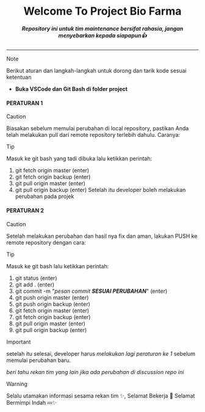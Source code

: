 <div align="center">
<h1> Welcome To Project Bio Farma </h1>

##### Repository ini untuk tim maintenance *bersifat rahasia*, jangan menyebarkan kepada siapapun👍
</div>

---
> [!NOTE]
> Berikut aturan dan langkah-langkah untuk dorong dan tarik kode sesuai ketentuan
> - **Buka VSCode dan Git Bash di folder project**

#### PERATURAN 1

> [!CAUTION]
> Biasakan sebelum memulai perubahan di local repository, pastikan Anda telah melakukan pull dari remote repository terlebih dahulu. Caranya:

> [!TIP]
> Masuk ke git bash yang tadi dibuka lalu ketikkan perintah:
>  1. git fetch origin master (enter)
>  2. git fetch origin backup (enter)
>  3. git pull origin master (enter)
>  4. git pull origin backup (enter)
> Setelah itu developer boleh melakukan perubahan pada projek

#### PERATURAN 2

> [!CAUTION]
> Setelah melakukan perubahan dan hasil nya fix dan aman, 
> lakukan PUSH ke remote repository dengan cara:

> [!TIP]
> Masuk ke git bash lalu ketikkan perintah:
>   1. git status (enter)
>   2. git add . (enter)
>   3. git commit -m "_pesan commit **SESUAI PERUBAHAN**_" (enter)
>   4. git push origin master (enter)
>   5. git push origin backup (enter)
>   6. git fetch origin master (enter)
>   7. git fetch origin backup (enter)
>   8. git pull origin master (enter)
>   9. git pull origin backup (enter)

> [!IMPORTANT]
> setelah itu selesai, developer harus _melakukan lagi peraturan ke 1_ sebelum memulai perubahan baru.
> 
> _beri tahu rekan tim yang lain jika ada perubahan di discussion repo ini_

> [!WARNING]
> Selalu utamakan informasi sesama rekan tim ✨,
> Selamat Bekerja 🚀
> Selamat Bermimpi Indah 💤✨


